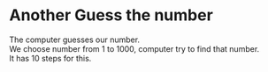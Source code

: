 # Another Guess the number
The computer guesses our number. <br>
We choose number from 1 to 1000, computer try to find that number. <br>
It has 10 steps for this.
